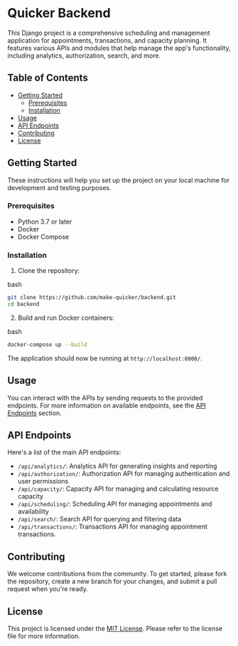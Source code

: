 

Quicker Backend
==============

This Django project is a comprehensive scheduling and management application for appointments, transactions, and capacity planning. It features various APIs and modules that help manage the app's functionality, including analytics, authorization, search, and more.

Table of Contents
-----------------

*   [Getting Started](#getting-started)
    *   [Prerequisites](#prerequisites)
    *   [Installation](#installation)
*   [Usage](#usage)
*   [API Endpoints](#api-endpoints)
*   [Contributing](#contributing)
*   [License](#license)

Getting Started
---------------

These instructions will help you set up the project on your local machine for development and testing purposes.

### Prerequisites

*   Python 3.7 or later
*   Docker
*   Docker Compose

### Installation

1.  Clone the repository:

bash

```bash
git clone https://github.com/make-quicker/backend.git
cd backend
```

2.  Build and run Docker containers:

bash

```bash
docker-compose up --build
```

The application should now be running at `http://localhost:8000/`.

Usage
-----

You can interact with the APIs by sending requests to the provided endpoints. For more information on available endpoints, see the [API Endpoints](#api-endpoints) section.

API Endpoints
-------------

Here's a list of the main API endpoints:

*   `/api/analytics/`: Analytics API for generating insights and reporting
*   `/api/authorization/`: Authorization API for managing authentication and user permissions
*   `/api/capacity/`: Capacity API for managing and calculating resource capacity
*   `/api/scheduling/`: Scheduling API for managing appointments and availability
*   `/api/search/`: Search API for querying and filtering data
*   `/api/transactions/`: Transactions API for managing appointment transactions.

Contributing
------------

We welcome contributions from the community. To get started, please fork the repository, create a new branch for your changes, and submit a pull request when you're ready.

License
-------

This project is licensed under the [MIT License](LICENSE). Please refer to the license file for more information.
